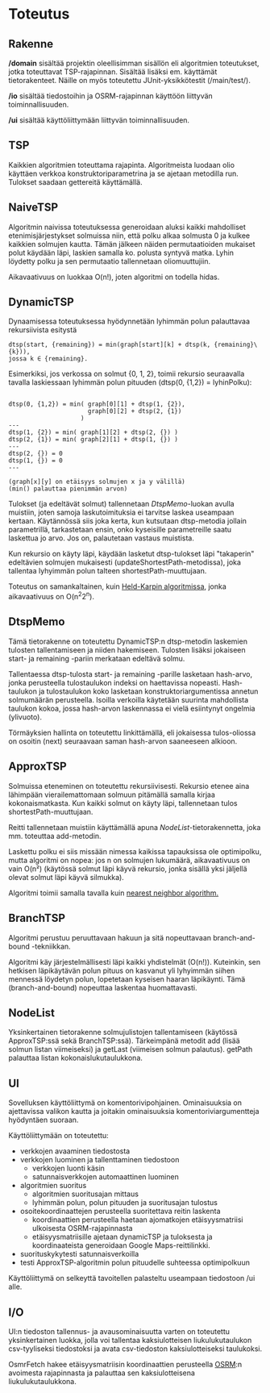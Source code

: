 # Toteutus
## Rakenne
**/domain** sisältää projektin oleellisimman sisällön eli algoritmien toteutukset, jotka toteuttavat TSP-rajapinnan. Sisältää lisäksi em. käyttämät tietorakenteet. Näille on myös toteutettu JUnit-yksikkötestit (/main/test/).

**/io** sisältää tiedostoihin ja OSRM-rajapinnan käyttöön liittyvän toiminnallisuuden.

**/ui** sisältää käyttöliittymään liittyvän toiminnallisuuden.

## TSP
Kaikkien algoritmien toteuttama rajapinta.
Algoritmeista luodaan olio käyttäen verkkoa konstruktoriparametrina ja se ajetaan metodilla run. Tulokset saadaan gettereitä käyttämällä.

## NaiveTSP

Algoritmin naivissa toteutuksessa generoidaan aluksi kaikki mahdolliset etenimisjärjestykset solmuissa niin, että polku alkaa solmusta 0 ja kulkee kaikkien solmujen kautta. Tämän jälkeen näiden permutaatioiden mukaiset polut käydään läpi, laskien samalla ko. polusta syntyvä matka. Lyhin löydetty polku ja sen permutaatio tallennetaan oliomuuttujiin.

Aikavaativuus on luokkaa O(n!), joten algoritmi on todella hidas.

## DynamicTSP

Dynaamisessa toteutuksessa hyödynnetään lyhimmän polun palauttavaa rekursiivista esitystä
```
dtsp(start, {remaining}) = min(graph[start][k] + dtsp(k, {remaining}\{k})),
jossa k ∈ {remaining}.
```

Esimerkiksi, jos verkossa on solmut {0, 1, 2}, toimii rekursio seuraavalla tavalla laskiessaan lyhimmän polun pituuden (dtsp(0, {1,2}) = lyhinPolku):
```

dtsp(0, {1,2}) = min( graph[0][1] + dtsp(1, {2}),
                      graph[0][2] + dtsp(2, {1})
                    )
---
dtsp(1, {2}) = min( graph[1][2] + dtsp(2, {}) )
dtsp(2, {1}) = min( graph[2][1] + dtsp(1, {}) )
---
dtsp(2, {}) = 0
dtsp(1, {}) = 0
---

(graph[x][y] on etäisyys solmujen x ja y välillä)
(min() palauttaa pienimmän arvon)

```

Tulokset (ja edeltävät solmut) tallennetaan *DtspMemo*-luokan avulla muistiin, joten samoja laskutoimituksia ei tarvitse laskea useampaan kertaan. Käytännössä siis joka kerta, kun kutsutaan dtsp-metodia jollain parametrillä, tarkastetaan ensin, onko kyseisille parametreille saatu laskettua jo arvo. Jos on, palautetaan vastaus muistista.

Kun rekursio on käyty läpi, käydään lasketut dtsp-tulokset läpi "takaperin" edeltävien solmujen mukaisesti (updateShortestPath-metodissa), joka tallentaa lyhyimmän polun talteen shortestPath-muuttujaan.

Toteutus on samankaltainen, kuin [Held-Karpin algoritmissa](https://en.wikipedia.org/wiki/Held%E2%80%93Karp_algorithm), jonka aikavaativuus on O(n<sup>2</sup>2<sup>n</sup>).

## DtspMemo

Tämä tietorakenne on toteutettu DynamicTSP:n dtsp-metodin laskemien tulosten tallentamiseen ja niiden hakemiseen. Tulosten lisäksi jokaiseen start- ja remaining -pariin merkataan edeltävä solmu.

Tallentaessa dtsp-tulosta start- ja remaining -parille lasketaan hash-arvo, jonka perusteella tulostaulukon indeksi on haettavissa nopeasti. Hash-taulukon ja tulostaulukon koko lasketaan konstruktoriargumentissa annetun solmumäärän perusteella. Isoilla verkoilla käytetään suurinta mahdollista taulukon kokoa, jossa hash-arvon laskennassa ei vielä esiintynyt ongelmia (ylivuoto).

Törmäyksien hallinta on toteutettu linkittämällä, eli jokaisessa tulos-oliossa on osoitin (next) seuraavaan saman hash-arvon saaneeseen alkioon.


## ApproxTSP

Solmuissa eteneminen on toteutettu rekursiivisesti. Rekursio etenee aina lähimpään vierailemattomaan solmuun pitämällä samalla kirjaa kokonaismatkasta. Kun kaikki solmut on käyty läpi, tallennetaan tulos shortestPath-muuttujaan.

Reitti tallennetaan muistiin käyttämällä apuna *NodeList*-tietorakennetta, joka mm. toteuttaa add-metodin.

Laskettu polku ei siis missään nimessa kaikissa tapauksissa ole optimipolku, mutta algoritmi on nopea: jos n on solmujen lukumäärä, aikavaativuus on vain O(n²) (käytössä solmut läpi käyvä rekursio, jonka sisällä yksi jäljellä olevat solmut läpi käyvä silmukka).

Algoritmi toimii samalla tavalla kuin [nearest neighbor algorithm.](https://en.wikipedia.org/wiki/Nearest_neighbour_algorithm)

## BranchTSP

Algoritmi perustuu peruuttavaan hakuun ja sitä nopeuttavaan branch-and-bound -tekniikkan.

Algoritmi käy järjestelmällisesti läpi kaikki yhdistelmät (O(n!)). Kuteinkin, sen hetkisen läpikäytävän polun pituus on kasvanut yli lyhyimmän siihen mennessä löydetyn polun, lopetetaan kyseisen haaran läpikäynti. Tämä (branch-and-bound) nopeuttaa laskentaa huomattavasti.

## NodeList

Yksinkertainen tietorakenne solmujulistojen tallentamiseen (käytössä ApproxTSP:ssä sekä BranchTSP:ssä). Tärkeimpänä metodit add (lisää solmun listan viimeiseksi) ja getLast (viimeisen solmun palautus). getPath palauttaa listan kokonaislukutaulukkona.

## UI

Sovelluksen käyttöliittymä on komentorivipohjainen. Ominaisuuksia on ajettavissa valikon kautta ja joitakin ominaisuuksia komentoriviargumentteja hyödyntäen suoraan.

Käyttöliittymään on toteutettu:
* verkkojen avaaminen tiedostosta
* verkkojen luominen ja tallenttaminen tiedostoon
    * verkkojen luonti käsin
    * satunnaisverkkojen automaattinen luominen
* algoritmien suoritus
    * algoritmien suoritusajan mittaus
    * lyhimmän polun, polun pituuden ja suoritusajan tulostus
* osoitekoordinaattejen perusteella suoritettava reitin laskenta
  * koordinaattien perusteella haetaan ajomatkojen etäisyysmatriisi ulkoisesta OSRM-rajapinnasta
  * etäisyysmatriisille ajetaan dynamicTSP ja tuloksesta ja koordinaateista generoidaan Google Maps-reittilinkki.
* suorituskykytesti satunnaisverkoilla
* testi ApproxTSP-algoritmin polun pituudelle suhteessa optimipolkuun

Käyttöliittymä on selkeyttä tavoitellen palasteltu useampaan tiedostoon /ui alle.

## I/O

UI:n tiedoston tallennus- ja avausominaisuutta varten on toteutettu yksinkertainen luokka, jolla voi tallentaa kaksiulotteisen liukulukutaulukon csv-tyyliseksi tiedostoksi ja avata csv-tiedoston kaksiulotteiseksi taulukoksi.

OsmrFetch hakee etäisyysmatriisin koordinaattien perusteella [OSRM](http://project-osrm.org/):n avoimesta rajapinnasta ja palauttaa sen kaksiulotteisena liukulukutaulukkona.
